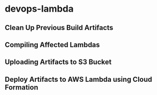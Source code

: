 # devops-lambda

## Clean Up Previous Build Artifacts
## Compiling Affected Lambdas

## Uploading Artifacts to S3 Bucket

## Deploy Artifacts to AWS Lambda using Cloud Formation

